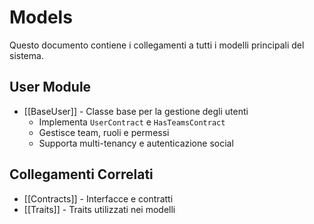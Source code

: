 # Models

Questo documento contiene i collegamenti a tutti i modelli principali del sistema.

## User Module

- [[BaseUser]] - Classe base per la gestione degli utenti
  - Implementa `UserContract` e `HasTeamsContract`
  - Gestisce team, ruoli e permessi
  - Supporta multi-tenancy e autenticazione social

## Collegamenti Correlati

- [[Contracts]] - Interfacce e contratti
- [[Traits]] - Traits utilizzati nei modelli 
